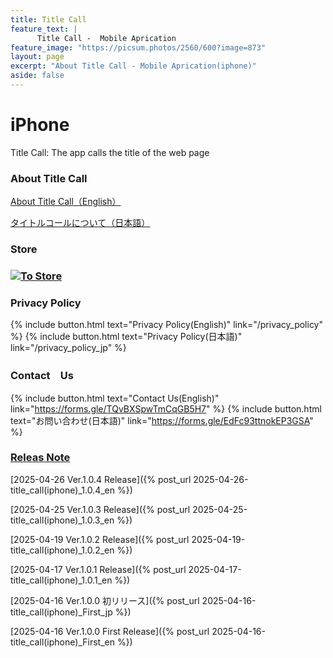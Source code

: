 ```yaml
---
title: Title Call
feature_text: |
      Title Call -  Mobile Aprication
feature_image: "https://picsum.photos/2560/600?image=873"
layout: page
excerpt: "About Title Call - Mobile Aprication(iphone)"
aside: false
---
```


[link-0]: /
[link-1]: /about_titlecall_i_en
[link-2]: /about_titlecall_i_jp
[link-3]: https://apple.co/4jAiQKn

# iPhone
Title Call: The app calls the title of the web page

###  About Title Call
 [About Title Call（English）][link-1]
 
 [タイトルコールについて（日本語）][link-2]

###  Store
### [![To Store](/assets/title_call/qr-code.png)][link-3]

###  Privacy Policy

 {% include button.html text="Privacy Policy(English)" link="/privacy_policy" %}
 {% include button.html text="Privacy Policy(日本語)" link="/privacy_policy_jp" %}

###  Contact　Us

 {% include button.html text="Contact Us(English)" link="https://forms.gle/TQvBXSpwTmCqGB5H7" %}
 {% include button.html text="お問い合わせ(日本語)" link="https://forms.gle/EdFc93ttnokEP3GSA" %}
 
 
###  [Releas Note][link-0]

[2025-04-26 Ver.1.0.4 Release]({% post_url 2025-04-26-title_call(iphone)_1.0.4_en %})

[2025-04-25 Ver.1.0.3 Release]({% post_url 2025-04-25-title_call(iphone)_1.0.3_en %})

[2025-04-19 Ver.1.0.2 Release]({% post_url 2025-04-19-title_call(iphone)_1.0.2_en %})

[2025-04-17 Ver.1.0.1 Release]({% post_url 2025-04-17-title_call(iphone)_1.0.1_en %})


[2025-04-16 Ver.1.0.0 初リリース]({% post_url 2025-04-16-title_call(iphone)_First_jp %})

[2025-04-16 Ver.1.0.0 First Release]({% post_url 2025-04-16-title_call(iphone)_First_en %})
